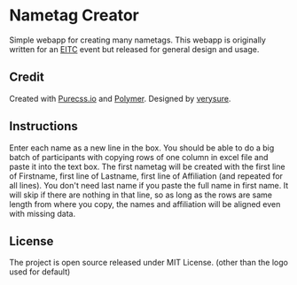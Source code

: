 Nametag Creator
===============

Simple webapp for creating many nametags. This webapp is originally written for an [EITC](http://www.eitc.org/) event but released for general design and usage.


Credit
------

Created with [Purecss.io](http://purecss.io) and [Polymer](http://polymer-project.org). Designed by [verysure](http://www.mit.edu/~tonyw).

Instructions
------------

Enter each name as a new line in the box. You should be able to do a big batch of participants with copying rows of one column in excel file and paste it into the text box. The first nametag will be created with the first line of Firstname, first line of Lastname, first line of Affiliation (and repeated for all lines). You don't need last name if you paste the full name in first name. It will skip if there are nothing in that line, so as long as the rows are same length from where you copy, the names and affiliation will be aligned even with missing data.


License
-------

The project is open source released under MIT License. (other than the logo used for default)
